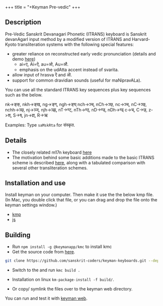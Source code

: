 +++
title = "+Keyman Pre-vedic"
+++
## Description

Pre-Vedic Sanskrit Devanagari Phonetic (ITRANS) keyboard is Sanskrit devanAgarI input method by a modified version of ITRANS and Harvard-Kyoto transliteration systems with the following special features:

- greater reliance on reconstructed early vedic pronunciation (details and demo [here](https://vishvAsa.github.io/sanskrit/registers/early-vedic)) 
  - ai=ए, Ai=ऐ, au=ओ, Au=औ.
  - emphasis on the udAtta accent instead of svarita.
- allow input of hrasva ऎ and ऒ.
- support for common dravidian sounds (useful for maNipravALa).

You can use all the standard ITRANS key sequences plus key
sequences such as the below.

nk->ङ्क्, nkh->ङ्ख्, ng->ङ्ग्, ngh->ङ्घ्
nch->ञ्च्, nCh->ञ्छ्, nc->ञ्च्, nC->ञ्छ्, nchh->ञ्छ्,
nj->ञ्ज्, njh->ञ्झ्, nT->ण्ट्, nTh->ण्ठ्, nD->ण्ड्, nDh->ण्ढ्
c->च्, C->छ्, z->श्, S->ष्, jn->ज्ञ्, R->ऋ

Examples: Type `saMskRta` for संस्कृत.

## Details

- The closely related m17n keyboard [here](https://github.com/indic-transliteration/m17n-db-indic/blob/master/sa-vedic-itrans.mim)
- The motivation behind some basic additions made to the basic ITRANS scheme is described [here](https://sanskrit-coders.github.io/input/optitrans/https://sanskrit-coders.github.io/input/optitrans/), along with a tabulated comparison with several other transliteration schemes.

## Installation and use
Install keyman on your computer. Then make it use the the below kmp file. (In Mac, you double click that file, or you can drag and drop the file onto the keyman settings window.)

- [kmp](https://sanskrit-coders.github.io/input/keyman_pre_vedic/itrans_devanagari_sanskrit_pre_vedic.kmp)
- [js](itrans_devanagari_sanskrit_pre_vedic.js)

## Building
- Run  `npm install -g @keymanapp/kmc` to install kmc
- Get the source code from [here](https://github.com/sanskrit-coders/keyman-keyboards/tree/master/release/itrans/itrans_devanagari_sanskrit_pre_vedic).

```bash
git clone https://github.com/sanskrit-coders/keyman-keyboards.git --depth 1
```

- Switch to the  and run `kmc build .`

- Installation on linux `km-package-install -f build/`.
- Or copy/ symlink the files over to the keyman web directory.

You can run and test it with [keyman web](test).